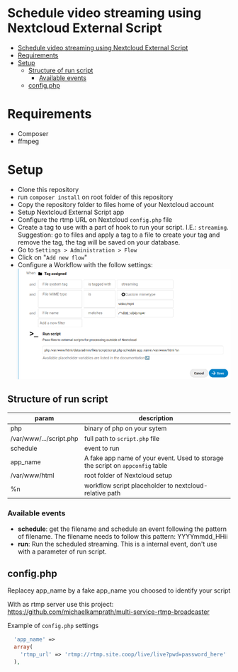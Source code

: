 # Schedule video streaming using Nextcloud External Script

- [Schedule video streaming using Nextcloud External Script](#schedule-video-streaming-using-nextcloud-external-script)
- [Requirements](#requirements)
- [Setup](#setup)
  - [Structure of run script](#structure-of-run-script)
    - [Available events](#available-events)
  - [config.php](#configphp)

# Requirements

* Composer
* ffmpeg

# Setup

* Clone this repository
* run `composer install` on root folder of this repository
* Copy the repository folder to files home of your Nextcloud account
* Setup Nextcloud External Script app
* Configure the rtmp URL on Nextcloud `config.php` file
* Create a tag to use with a part of hook to run your script. I.E.: `streaming`. Suggestion: go to files and apply a tag to a file to create your tag and remove the tag, the tag will be saved on your database.
* Go to `Settings > Administration > Flow`
* Click on "`Add new flow`"
* Configure a Workflow with the follow settings:
  ![screenshot](assets/screenshot-01.png)


## Structure of run script

| param                   | description                                                                    |
| ----------------------- | ------------------------------------------------------------------------------ |
| php                     | binary of php on your sytem                                                    |
| /var/www/.../script.php | full path to `script.php` file                                                 |
| schedule                | event to run                                                                   |
| app_name                | A fake app name of your event. Used to storage the script on `appconfig` table |
| /var/www/html           | root folder of Nextcloud setup                                                 |
| %n                      | workflow script placeholder to nextcloud-relative path                         |

### Available events
* **schedule**: get the filename and schedule an event following the pattern of filename. The filename needs to follow this pattern: YYYYmmdd_HHii
* **run**: Run the scheduled streaming. This is a internal event, don't use with a parameter of run script.

## config.php

Replacey app_name by a fake app_name you choosed to identify your script

With as rtmp server use this project: https://github.com/michaelkamprath/multi-service-rtmp-broadcaster

Example of `config.php` settings

```php
  'app_name' =>
  array(
    'rtmp_url' => 'rtmp://rtmp.site.coop/live/live?pwd=password_here'
  ),
```